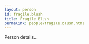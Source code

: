 ```yaml
---
layout: person
id: fragile.blush
title: Fragile Blush
permalink: people/fragile.blush.html
---
```


Person details...